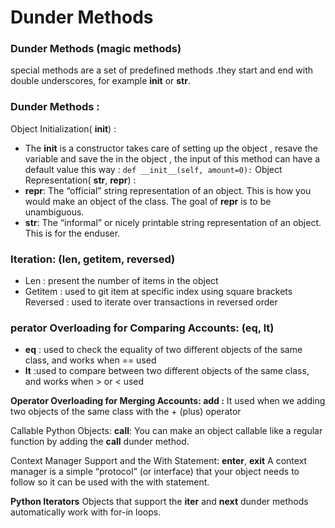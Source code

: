 # Dunder Methods

### Dunder Methods (magic methods)
special methods are a set of predefined methods .they start and end with double underscores, for example __init__ or __str__.

### Dunder Methods :
Object Initialization( __init__) :
- The __init__ is a constructor takes care of setting up the object , resave the variable and save the in the object , the input of this method can have a default value this way :
`def __init__(self, amount=0):`
Object Representation( __str__, __repr__) :
- __repr__: The “official” string representation of an object. This is how you would make an object of the class. The goal of __repr__ is to be unambiguous.
- __str__: The “informal” or nicely printable string representation of an object. This is for the enduser.


### **Iteration: (__len__, __getitem__, __reversed__)**
- Len : present the number of items in the object
- Getitem : used to git item at specific index using square brackets
Reversed : used to iterate over transactions in reversed order 

### **perator Overloading for Comparing Accounts: (__eq__, __lt__)**
- __eq__ : used to check the equality of two different objects of the same class, and works when == used
- __lt__ :used to compare between two different objects of the same class, and works when > or < used

**Operator Overloading for Merging Accounts: __add__ :**
It used when we adding two objects of the same class  with the + (plus) operator

Callable Python Objects: __call__:
You can make an object callable like a regular function by adding the __call__ dunder method.


Context Manager Support and the With Statement: __enter__, __exit__
A context manager is a simple “protocol” (or interface) that your object needs to follow so it can be used with the with statement.

**Python Iterators**
Objects that support the __iter__ and __next__ dunder methods automatically work with for-in loops.
